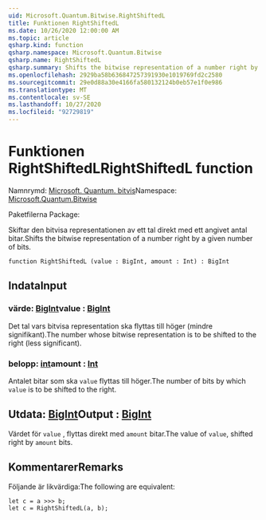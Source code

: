 ```yaml
---
uid: Microsoft.Quantum.Bitwise.RightShiftedL
title: Funktionen RightShiftedL
ms.date: 10/26/2020 12:00:00 AM
ms.topic: article
qsharp.kind: function
qsharp.namespace: Microsoft.Quantum.Bitwise
qsharp.name: RightShiftedL
qsharp.summary: Shifts the bitwise representation of a number right by a given number of bits.
ms.openlocfilehash: 2929ba58b636847257391930e1019769fd2c2580
ms.sourcegitcommit: 29e0d88a30e4166fa580132124b0eb57e1f0e986
ms.translationtype: MT
ms.contentlocale: sv-SE
ms.lasthandoff: 10/27/2020
ms.locfileid: "92729819"
---
```

# <a name="rightshiftedl-function"></a><span data-ttu-id="8b147-102">Funktionen RightShiftedL</span><span class="sxs-lookup"><span data-stu-id="8b147-102">RightShiftedL function</span></span>

<span data-ttu-id="8b147-103">Namnrymd: [Microsoft. Quantum. bitvis](xref:Microsoft.Quantum.Bitwise)</span><span class="sxs-lookup"><span data-stu-id="8b147-103">Namespace: [Microsoft.Quantum.Bitwise](xref:Microsoft.Quantum.Bitwise)</span></span>

<span data-ttu-id="8b147-104">Paketfilerna [](https://nuget.org/packages/)</span><span class="sxs-lookup"><span data-stu-id="8b147-104">Package: [](https://nuget.org/packages/)</span></span>


<span data-ttu-id="8b147-105">Skiftar den bitvisa representationen av ett tal direkt med ett angivet antal bitar.</span><span class="sxs-lookup"><span data-stu-id="8b147-105">Shifts the bitwise representation of a number right by a given number of bits.</span></span>

```qsharp
function RightShiftedL (value : BigInt, amount : Int) : BigInt
```


## <a name="input"></a><span data-ttu-id="8b147-106">Indata</span><span class="sxs-lookup"><span data-stu-id="8b147-106">Input</span></span>

### <a name="value--bigint"></a><span data-ttu-id="8b147-107">värde: [BigInt](xref:microsoft.quantum.lang-ref.bigint)</span><span class="sxs-lookup"><span data-stu-id="8b147-107">value : [BigInt](xref:microsoft.quantum.lang-ref.bigint)</span></span>

<span data-ttu-id="8b147-108">Det tal vars bitvisa representation ska flyttas till höger (mindre signifikant).</span><span class="sxs-lookup"><span data-stu-id="8b147-108">The number whose bitwise representation is to be shifted to the right (less significant).</span></span>


### <a name="amount--int"></a><span data-ttu-id="8b147-109">belopp: [int](xref:microsoft.quantum.lang-ref.int)</span><span class="sxs-lookup"><span data-stu-id="8b147-109">amount : [Int](xref:microsoft.quantum.lang-ref.int)</span></span>

<span data-ttu-id="8b147-110">Antalet bitar som ska `value` flyttas till höger.</span><span class="sxs-lookup"><span data-stu-id="8b147-110">The number of bits by which `value` is to be shifted to the right.</span></span>



## <a name="output--bigint"></a><span data-ttu-id="8b147-111">Utdata: [BigInt](xref:microsoft.quantum.lang-ref.bigint)</span><span class="sxs-lookup"><span data-stu-id="8b147-111">Output : [BigInt](xref:microsoft.quantum.lang-ref.bigint)</span></span>

<span data-ttu-id="8b147-112">Värdet för `value` , flyttas direkt med `amount` bitar.</span><span class="sxs-lookup"><span data-stu-id="8b147-112">The value of `value`, shifted right by `amount` bits.</span></span>

## <a name="remarks"></a><span data-ttu-id="8b147-113">Kommentarer</span><span class="sxs-lookup"><span data-stu-id="8b147-113">Remarks</span></span>

<span data-ttu-id="8b147-114">Följande är likvärdiga:</span><span class="sxs-lookup"><span data-stu-id="8b147-114">The following are equivalent:</span></span>

```Q#
let c = a >>> b;
let c = RightShiftedL(a, b);
```